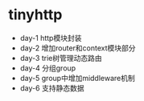 # tinyhttp



- day-1 http模块封装
- day-2 增加router和context模块部分
- day-3 trie树管理动态路由
- day-4 分组group
- day-5 group中增加middleware机制
- day-6 支持静态数据